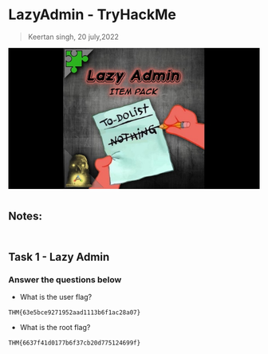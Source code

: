 # LazyAdmin - TryHackMe
> Keertan singh, 20 july,2022

![alt text](https://raw.githubusercontent.com/KeertanSingh/Tryhackme-Project/main/LazyAdmin/images/bg.jpeg)

#
## Notes:
```
```
#

## Task 1 - Lazy Admin
### Answer the questions below 
- What is the user flag?
```
THM{63e5bce9271952aad1113b6f1ac28a07}
```
- What is the root flag?
```
THM{6637f41d0177b6f37cb20d775124699f}
```
#
